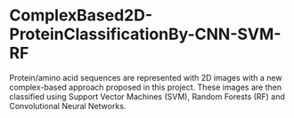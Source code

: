 # ComplexBased2D-ProteinClassificationBy-CNN-SVM-RF
Protein/amino acid sequences are represented with 2D images with a new complex-based approach proposed in this project. These images are then classified using Support Vector Machines (SVM), Random Forests (RF) and Convolutional Neural Networks.
